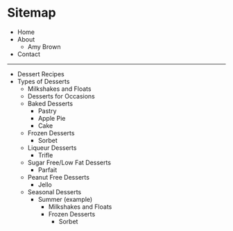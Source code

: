 # Sitemap

- Home
- About
	- Amy Brown
- Contact

---

- Dessert Recipes
- Types of Desserts
	- Milkshakes and Floats
	- Desserts for Occasions
	- Baked Desserts
		- Pastry
		- Apple Pie
		- Cake
	- Frozen Desserts
		- Sorbet
	- Liqueur Desserts
		- Trifle
	- Sugar Free/Low Fat Desserts
		- Parfait
	- Peanut Free Desserts
		- Jello
	- Seasonal Desserts
		- Summer (example)
			- Milkshakes and Floats
			- Frozen Desserts
				- Sorbet